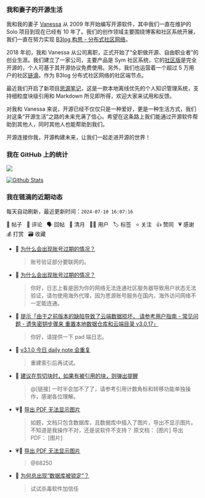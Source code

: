 ### 我和妻子的开源生活

我和我的妻子 [Vanessa](https://github.com/Vanessa219) 从 2009 年开始编写开源软件，其中我们一直在维护的 Solo 项目到现在已经有 10 年了。我们的创作领域主要围绕博客和社区系统开展，我们一直在努力实现 [B3log 构思 - 分布式社区网络](https://ld246.com/article/1546941897596)。

2018 年初，我和 Vanessa 从公司离职，正式开始了“全职做开源、自由职业者”的创业生涯。我们建立了一家公司，主要产品是 Sym 社区系统，它的[社区版](https://github.com/88250/symphony)是完全开源的，个人可基于其开源协议免费使用。另外，我们也运营着一个超过 5 万用户的社区[链滴](https://ld246.com)，作为 B3log 分布式社区网络的社区端节点。

最近我们开启了新项目[思源笔记](https://github.com/siyuan-note/siyuan)，这是一款本地离线优先的个人知识管理系统，支持细粒度块级引用和 Markdown 所见即所得，欢迎大家来试用和反馈。

对我和 Vanessa 来说，开源已经不仅仅只是一种爱好，更是一种生活方式，我们对这条“开源生活”之路的未来充满了信心。希望在这条路上我们能通过开源软件帮助到其他人，同时其他人也能帮助到我们。

开源连接你我，开源构建未来，让我们一起走进开源的世界！

### 我在 GitHub 上的统计

<a title="Hits" target="_blank" href="https://github.com/88250/88250"><img src="https://hits.b3log.org/88250/88250.svg"></a>

[![Github Stats](https://github-readme-stats.vercel.app/api?username=88250&theme=tokyonight&show_icons=true)](https://github.com/88250)

<!--events start -->

### 我在链滴的近期动态

每天自动刷新，最近更新时间：`2024-07-10 16:07:16`

📝 帖子 &nbsp; 💬 评论 &nbsp; 🗣 回帖 &nbsp; 🌙 清月 &nbsp; 👨‍💻 用户 &nbsp; 🏷️ 标签 &nbsp; ⭐️ 关注 &nbsp; 👍 赞同 &nbsp; 💗 感谢 &nbsp; 💰 打赏 &nbsp; 🗃 收藏

* 💬 [为什么会出现账号过期的情况？](https://ld246.com/article/1720496219551/comment/1720538890931#comments)

  > 账号验证部分要联网的。
* 💬 [为什么会出现账号过期的情况？](https://ld246.com/article/1720496219551/comment/1720537285778#comments)

  > 你好，日志上看是因为你的网络无法连通社区服务器导致用户状态无法验证，请勿使用海外代理，因为思源账号服务在国内，海外访问网络不一定能连通。
* 💬 [提示「由于之前版本的缺陷导致了云端数据损坏， 请参考用户指南 - 常见问题 - 遗失密钥步骤来 重置本地数据仓库和云端目录 v3.0.17」](https://ld246.com/article/1720490277101/comment/1720537105416#comments)

  > 你好，请提供一下 pad 端日志。
* 💬 [v3.1.0 今日 daily note 会重复](https://ld246.com/article/1720517648094/comment/1720518082977#comments)

  > 重建索引后再试试。
* 💬 [建议在剪切块时，如果有被引用的块，则弹出提醒](https://ld246.com/article/1720422862722/comment/1720439339798#comments)

  > @[链接] 一时半会加不了了，请参考引用计数角标和转移功能单独操作，感谢各位理解。
* 💗📝 [导出 PDF 无法显示图片](https://ld246.com/article/1720351021753)

  > 如题，文档只包含数据库，且数据库中插入了图片，导出不显示图片。 不知道是我操作不对，还是说软件不支持？ 原文档： [图片] 导出 PDF： [图片]
* 💗💬 [导出 PDF 无法显示图片](https://ld246.com/article/1720351021753/comment/1720352940917#comments)

  > @88250
* 💬 [为何总出现“数据库被锁定”？](https://ld246.com/article/1719138909768/comment/1720323881324#comments)

  > 试试杀毒软件加信任


<!--events end -->
